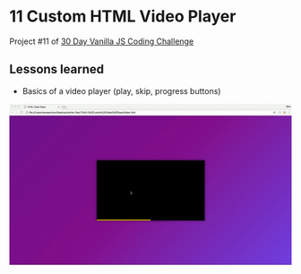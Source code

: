 # 11 Custom HTML Video Player

Project #11 of [30 Day Vanilla JS Coding Challenge](https://javascript30.com)

## Lessons learned

-   Basics of a video player (play, skip, progress buttons)

![custom html video player gif](./assets/custom-video-player.gif)
